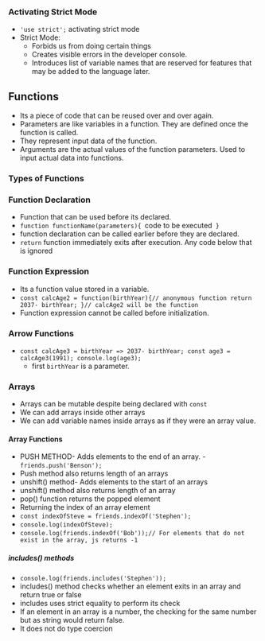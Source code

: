 ### Activating Strict Mode
- `'use strict';` activating strict mode
- Strict Mode:
    - Forbids us from doing certain things
    - Creates visible errors in the developer console.
    - Introduces list of variable names that are reserved for features that may be added to the language later.

## Functions
- Its a piece of code that can be reused over and over again. 
- Parameters are like variables in a function. They are defined once the function is called. 
- They represent input data of the function. 
- Arguments are the actual values of the function parameters. Used to input actual data into functions. 
### Types of Functions
### Function Declaration
- Function that can be used before its declared. 
-  `function functionName(parameters){
    `code to be executed`
   }`
- function declaration can be called earlier before they are declared.
-  `return` function immediately exits after execution. Any code below that is ignored
### Function Expression
- Its a function value stored in a variable. 
-  `const calcAge2 = function(birthYear){// anonymous function
    return 2037- birthYear;
    }// calcAge2 will be the function`
- Function expression cannot be called before initialization.
### Arrow Functions
- `const calcAge3 = birthYear => 2037- birthYear;
   const age3 = calcAge3(1991);
   console.log(age3);`
   - first  `birthYear` is a parameter.

### Arrays
- Arrays can be mutable despite being declared with `const`
- We can add arrays inside other arrays
- We can add variable names inside arrays as if they were an array value.

#### Array Functions
- PUSH METHOD- Adds elements to the end of an array. - `friends.push('Benson');`
- Push method also returns length of an arrays
- unshift() method- Adds elements to the start of an arrays
- unshift() method also returns length of an array
- pop() function returns the popped element
- Returning the index of an array element
- `const indexOfSteve = friends.indexOf('Stephen');`
- `console.log(indexOfSteve);`
- `console.log(friends.indexOf('Bob'));// For elements that do not exist in the array, js returns -1`
##### includes() methods
- `console.log(friends.includes('Stephen'));`
- includes() method checks whether an element exits in an array and return true or false
- includes uses strict equality to perform its check
- If an element in an array is a number, the checking for the same number but as string would return false. 
- It does not do type coercion
    
